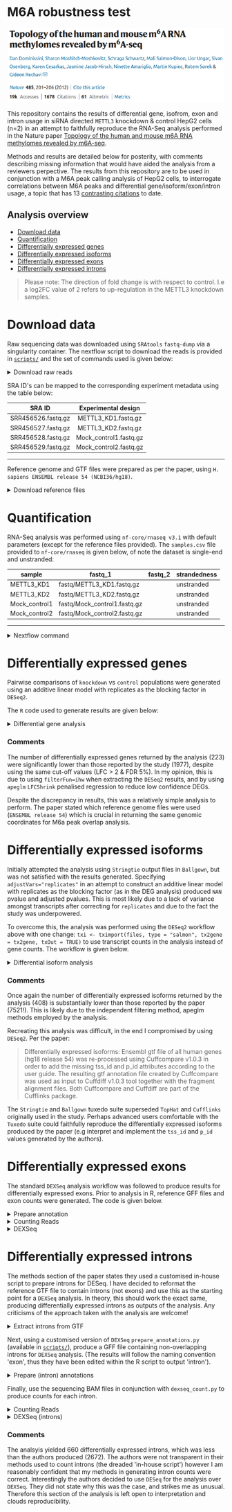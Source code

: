 # M6A robustness test

<p markdown="1" align="center">
  <img src="assets/images/M6a_paper.png" alt="paper_header">
</p>

This repository contains the results of differential gene, isofrom, exon and intron usage in siRNA directed `METTL3` knockdown & control HepG2 cells (n=2) in an attempt to faithfully reproduce the RNA-Seq analysis performed in the Nature paper [Topology of the human and mouse m6A RNA methylomes revealed by m6A-seq](https://www.nature.com/articles/nature11112).

Methods and results are detailed below for posterity, with comments describing missing information that would have aided the analysis from a reviewers perpective. The results from this repository are to be used in conjunction with a M6A peak calling analysis of HepG2 cells, to interrogate correlations between M6A peaks and differential gene/isoform/exon/intron usage, a topic that has 13 [contrasting citations](https://scite.ai/reports/topology-of-the-human-and-WDmMRO?contradicting=true&mentioning=false&page=1&supporting=false) to date.

## Analysis overview

* [Download data](#download-data)
* [Quantification](#quantification)
* [Differentially expressed genes](#differentially-expressed-genes)
* [Differentially expressed isoforms](#differentially-expressed-isoforms)
* [Differentially expressed exons](#differentially-expressed-exons)
* [Differentially expressed introns](#differentially-expressed-introns)

> Please note: The direction of fold change is with respect to control. I.e a log2FC value of 2 refers to up-regulation in the METTL3 knockdown samples.

# Download data

Raw sequencing data was downloaded using `SRAtools` `fastq-dump` via a singularity container. The nextflow script to download the reads is provided in [`scripts/`](https://github.com/BarryDigby/GSE37001/tree/main/scripts) and the set of commands used is given below:

<details markdown="1">
<summary>Download raw reads</summary>

```bash
singularity pull sratoolkit.img docker://pegi3s:sratoolkit
nextflow -bg run dl_sra.nf --sra_id 'SRP012096' -with-singularity 'sratoolkit.img'
```

</details>

SRA ID's can be mapped to the corresponding experiment metadata using the table below:


|       SRA ID       |   Experimental design  |
|:------------------:|:----------------------:|
| SRR456526.fastq.gz |   METTL3_KD1.fastq.gz  |
| SRR456527.fastq.gz |   METTL3_KD2.fastq.gz  |
| SRR456528.fastq.gz | Mock_control1.fastq.gz |
| SRR456529.fastq.gz | Mock_control2.fastq.gz |

***

Reference genome and GTF files were prepared as per the paper, using `H. sapiens ENSEMBL release 54 (NCBI36/hg18)`.

<details markdown="1">
<summary>Download reference files</summary>

```bash
wget http://ftp.ensembl.org/pub/release-54/fasta/homo_sapiens/dna/Homo_sapiens.NCBI36.54.dna.toplevel.fa.gz
guzip Homo_sapiens.NCBI36.54.dna.toplevel.fa.gz

wget http://ftp.ensembl.org/pub/release-54/gtf/homo_sapiens/Homo_sapiens.NCBI36.54.gtf.gz
gunzip Homo_sapiens.NCBI36.54.gtf.gz
```

</details>

# Quantification

 RNA-Seq analysis was performed using `nf-core/rnaseq v3.1` with default parameters (except for the reference files provided). The `samples.csv` file provided to `nf-core/rnaseq` is given below, of note the dataset is single-end and unstranded:

 | sample        | fastq_1                      | fastq_2 | strandedness |
 |---------------|------------------------------|---------|--------------|
 | METTL3_KD1    | fastq/METTL3_KD1.fastq.gz    |         | unstranded   |
 | METTL3_KD2    | fastq/METTL3_KD2.fastq.gz    |         | unstranded   |
 | Mock_control1 | fastq/Mock_control1.fastq.gz |         | unstranded   |
 | Mock_control2 | fastq/Mock_control2.fastq.gz |         | unstranded   |

***

 <details markdown="1">
 <summary>Nextflow command</summary>

 ```bash
nextflow pull nf-core/rnaseq
nextflow -bg run nf-core/rnaseq -profile singularity --input 'samples.csv' --fasta 'assets/Homo_sapiens.NCBI36.54.dna.toplevel.fa' --gtf 'Homo_sapiens.NCBI36.54.gtf' --max_memory '62.GB' --max_cpus 16
 ```

 </details>


# Differentially expressed genes

Pairwise comparisons of `knockdown` vs `control` populations were generated using an additive linear model with replicates as the blocking factor in `DESeq2`.

The `R` code used to generate results are given below:

<details markdown="1">
<summary>Differential gene analysis</summary>

```R
# stage files
meta <- data.frame(row.names=c("METTL3_KD1", "METTL3_KD2", "Mock_control1", "Mock_control2"),
                   "condition"=c("KD", "KD", "CTRL", "CTRL"),
                   "replicates"=as.factor(c("1", "2", "1", "2")))
dir <- "/data/projects/leipzig/results/star_salmon"
files <- file.path(dir, rownames(meta), "quant.sf")
# Use release 54 here *crucial for accurate coordinates across DE analyses
mart <- useMart("ENSEMBL_MART_ENSEMBL",
                dataset="hsapiens_gene_ensembl",
                host="may2009.archive.ensembl.org",
                path="/biomart/martservice",
                archive=FALSE)
tx2gene <- getBM(attributes = c("ensembl_transcript_id", "hgnc_symbol"), mart = mart)
txi <- tximport(files, type = "salmon", tx2gene = tx2gene, txOut = FALSE)
# DDS object
dds <- DESeqDataSetFromTximport(txi, colData = meta, design = ~ replicates + condition )
dds$condition <- relevel(dds$condition, ref="CTRL")
dds <- DESeq(dds)
# DGE
res <- results(dds, filterFun=ihw, alpha=0.05, c("condition", "KD", "CTRL"))
LFC <- lfcShrink(dds = dds, res= res, coef = 3, type = "apeglm")
LFC_df <- as.data.frame(LFC)
# functions
# use paper cutoff here (FC > 2, FDR 5%)
get_upregulated <- function(df){

    key <- intersect(rownames(df)[which(df$log2FoldChange>=2)], rownames(df)[which(df$padj<=0.05)])

    results <- as.data.frame((df)[which(rownames(df) %in% key),])
    results <- results[order(-results$log2FoldChange),]
    return(results)
}
get_downregulated <- function(df){

    key <- intersect(rownames(df)[which(df$log2FoldChange<=-2)], rownames(df)[which(df$padj<=0.05)])

    results <- as.data.frame((df)[which(rownames(df) %in% key),])
    results <- results[order(results$log2FoldChange),]
    return(results)
}
annotate_de_genes <- function(df){

    df$hgnc_symbol <- rownames(df)
    mart <- useMart("ENSEMBL_MART_ENSEMBL",
                dataset="hsapiens_gene_ensembl",
                host="may2009.archive.ensembl.org",
                path="/biomart/martservice",
                archive=FALSE)
    info <- getBM(attributes=c("hgnc_symbol",
                               "ensembl_gene_id",
                               "chromosome_name",
                               "start_position",
                               "end_position",
                               "strand"),
                  filters = c("hgnc_symbol"),
                  values = df$hgnc_symbol,
                  mart = mart,
                  useCache=FALSE)

    tmp <- merge(df, info, by="hgnc_symbol")
    tmp$strand <- gsub("-1", "-", tmp$strand)
    tmp$strand <- gsub("1", "+", tmp$strand)
    tmp$hgnc_symbol <- make.names(tmp$hgnc_symbol, unique = T)
    #tmp <- tmp[!grepl("CHR", tmp$chromosome_name),]

    output_col <- c("hgnc", "ensembl_gene_id", "chromosome", "start", "end", "strand", "log2FC", "pvalue", "padj")
    tmp <- subset(tmp, select=c(hgnc_symbol, ensembl_gene_id, chromosome_name, start_position, end_position, strand, log2FoldChange, pvalue, padj))
    colnames(tmp) <- output_col

    if(min(tmp$Log2FC) > 0){
        tmp <- tmp[order(-tmp$log2FC),]
    }else{
        tmp <- tmp[order(tmp$log2FC),]
    }

    return(tmp)

}
# get up regulated
up <- get_upregulated(LFC)
up$hgnc_symbol <- rownames(up)
up <- annotate_de_genes(up)
DT::datatable(up, rownames = FALSE)
# get down regulated
down <- get_downregulated(LFC)
down$hgnc_symbol <- rownames(down)
down <- annotate_de_genes(down)
DT::datatable(down, rownames = FALSE)
# write to file
write.table(up, "/data/github/GSE37001/gene/DESeq2_gene_upregulated.txt", sep="\t", quote = FALSE, row.names = FALSE)
write.table(down, "/data/github/GSE37001/gene/DESeq2_gene_downregulated.txt", sep="\t", quote = FALSE, row.names = FALSE)
```

</details>

### Comments

The number of differentially expressed genes returned by the analysis (223) were significantly lower than those reported by the study (1977), despite using the same cut-off values (LFC > 2 & FDR 5%). In my opinion, this is due to using `filterFun=ihw` when extracting the `DESeq2` results, and by using `apeglm` `LFCShrink` penalised regression to reduce low confidence DEGs.

Despite the discrepancy in results, this was a relatively simple analysis to perform. The paper stated which reference genome files were used (`ENSEMBL release 54`) which is crucial in returning the same genomic coordinates for M6a peak overlap analysis.

# Differentially expressed isoforms

Initially attempted the analysis using `Stringtie` output files in `Ballgown`, but was not satisfied with the results generated. Specifying `adjustVars="replicates"` in an attempt to construct an additive linear model with replicates as the blocking factor (as in the DEG analysis) produced `NAN` pvalue and adjusted pvalues. This is most likely due to a lack of variance amongst transcripts after correcting for `replicates` and due to the fact the study was underpowered.

To overcome this, the analysis was performed using the `DESeq2` workflow above with one change: `txi <- tximport(files, type = "salmon", tx2gene = tx2gene, txOut = TRUE)` to use transcript counts in the analysis instead of gene counts. The workflow is given below.

<details markdown="1">
<summary>Differential isoform analysis</summary>

```R
# same as above, but use TX counts
txi <- tximport(files, type = "salmon", tx2gene = tx2gene, txOut = TRUE)
# DDS object
dds <- DESeqDataSetFromTximport(txi, colData = meta, design = ~ replicates + condition )
dds$condition <- relevel(dds$condition, ref="CTRL")
dds <- DESeq(dds)
# DGE
res <- results(dds, filterFun=ihw, alpha=0.05, c("condition", "KD", "CTRL"))
LFC <- lfcShrink(dds = dds, res= res, coef = 3, type = "apeglm")
LFC_df <- as.data.frame(LFC)
# functions
# use paper cutoff here (FC > 2, FDR 5%)
# use paper cutoff here (FC > 2, FDR 5%)
get_upregulated <- function(df){

    key <- intersect(rownames(df)[which(df$log2FoldChange>=2)], rownames(df)[which(df$padj<=0.05)])

    results <- as.data.frame((df)[which(rownames(df) %in% key),])
    results <- results[order(-results$log2FoldChange),]
    return(results)
}
get_downregulated <- function(df){

    key <- intersect(rownames(df)[which(df$log2FoldChange<=-2)], rownames(df)[which(df$padj<=0.05)])

    results <- as.data.frame((df)[which(rownames(df) %in% key),])
    results <- results[order(results$log2FoldChange),]
    return(results)
}
annotate_de_genes <- function(df){

    df$hgnc_symbol <- rownames(df)
    mart <- useMart("ENSEMBL_MART_ENSEMBL",
                dataset="hsapiens_gene_ensembl",
                host="may2009.archive.ensembl.org",
                path="/biomart/martservice",
                archive=FALSE)
    info <- getBM(attributes=c("ensembl_transcript_id",
                               "ensembl_gene_id",
                               "chromosome_name",
                               "start_position",
                               "end_position",
                               "strand"),
                  filters = c("ensembl_transcript_id"),
                  values = df$ensembl_transcript_id,
                  mart = mart,
                  useCache=FALSE)

    tmp <- merge(df, info, by="ensembl_transcript_id")
    tmp$strand <- gsub("-1", "-", tmp$strand)
    tmp$strand <- gsub("1", "+", tmp$strand)
    tmp$ensembl_transcript_id <- make.names(tmp$ensembl_transcript_id, unique = T)
    #tmp <- tmp[!grepl("CHR", tmp$chromosome_name),]

    output_col <- c("ensembl_transcript_id", "ensembl_gene_id", "chromosome", "start", "end", "strand", "log2FC", "pvalue", "padj")
    tmp <- subset(tmp, select=c(ensembl_transcript_id, ensembl_gene_id, chromosome_name, start_position, end_position, strand, log2FoldChange, pvalue, padj))
    colnames(tmp) <- output_col

    if(min(tmp$Log2FC) > 0){
        tmp <- tmp[order(-tmp$log2FC),]
    }else{
        tmp <- tmp[order(tmp$log2FC),]
    }

    return(tmp)

}
# get up regulated
up <- get_upregulated(LFC)
up$ensembl_transcript_id <- rownames(up)
up <- annotate_de_genes(up)
DT::datatable(up, rownames = FALSE)
# get down regulated
down <- get_downregulated(LFC)
down$ensembl_transcript_id <- rownames(down)
down <- annotate_de_genes(down)
DT::datatable(down, rownames = FALSE)
# write to file
write.table(up, "/data/github/GSE37001/isoform/DESeq2_isoform_upregulated.txt", sep="\t", quote = FALSE, row.names = FALSE)
write.table(down, "/data/github/GSE37001/isoform/DESeq2_isoform_downregulated.txt", sep="\t", quote = FALSE, row.names = FALSE)
```

</details>

### Comments

Once again the number of differentially expressed isoforms returned by the analysis (408) is substantially lower than those reported by the paper (7521!). This is likely due to the independent filtering method, apeglm methods employed by the analysis.

Recreating this analysis was difficult, in the end I compromised by using `DESeq2`. Per the paper:

> Differentially expressed isoforms: Ensembl gtf file of all human genes (hg18 release 54) was re-processed using Cuffcompare v1.0.3 in order to add the missing tss_id and p_id attributes according to the user guide. The resulting gtf annotation file created by Cuffcompare was used as input to Cuffdiff v1.0.3 tool together with the fragment alignment files. Both Cuffcompare and Cuffdiff are part of the Cufflinks package.

The `Stringtie` and `Ballgown` tuxedo suite superseded `TopHat` and `Cufflinks` originally used in the study. Perhaps advanced users comfortable with the `Tuxedo` suite could faithfully reproduce the differentially expressed isoforms produced by the paper (e.g interpret and implement the `tss_id` and `p_id` values generated by the authors).

# Differentially expressed exons

The standard `DEXSeq` analysis workflow was followed to produce results for differentially expressed exons. Prior to analysis in R, reference GFF files and exon counts were generated. The code is given below.

<details markdown="1">
<summary>Prepare annotation</summary>

```bash
python /home/barry/R/x86_64-pc-linux-gnu-library/4.1/DEXSeq/python_scripts/dexseq_prepare_annotation.py Homo_sapiens.NCBI36.54.gtf Homo_sapiens.NCBI36.54.gff -r no
```

</details>

<details markdown="1">
<summary>Counting Reads</summary>

```bash
python /home/barry/R/x86_64-pc-linux-gnu-library/4.1/DEXSeq/python_scripts/dexseq_count.py Homo_sapiens.NCBI36.54.gff /data/projects/leipzig/results/star_salmon/METTL3_KD1.markdup.sorted.bam METTL3_KD1.txt -r pos -s no -f bam -a 0

python /home/barry/R/x86_64-pc-linux-gnu-library/4.1/DEXSeq/python_scripts/dexseq_count.py Homo_sapiens.NCBI36.54.gff /data/projects/leipzig/results/star_salmon/METTL3_KD2.markdup.sorted.bam METTL3_KD2.txt -r pos -s no -f bam -a 0

python /home/barry/R/x86_64-pc-linux-gnu-library/4.1/DEXSeq/python_scripts/dexseq_count.py Homo_sapiens.NCBI36.54.gff /data/projects/leipzig/results/star_salmon/Mock_control1.markdup.sorted.bam Mock_control1.txt -r pos -s no -f bam -a 0

python /home/barry/R/x86_64-pc-linux-gnu-library/4.1/DEXSeq/python_scripts/dexseq_count.py Homo_sapiens.NCBI36.54.gff /data/projects/leipzig/results/star_salmon/Mock_control2.markdup.sorted.bam Mock_control2.txt -r pos -s no -f bam -a 0
```

</details>

<details markdown="1">
<summary>DEXSeq</summary>

```R
# stage files
inDir = "/data/projects/leipzig/dexseq/"
countFiles = list.files(inDir, pattern=".txt$", full.names=TRUE)
# stage GFF
flattenedFile = list.files(inDir, pattern="gff$", full.names=TRUE)
# define full, reduced models
# "To detect differences in exon usage that affect both replicates in the same manner due to condition"
formulaFullModel    =  ~ sample + exon + replicates:exon + condition:exon
formulaReducedModel =  ~ sample + exon + replicates:exon
# dxd object
dxd = DEXSeqDataSetFromHTSeq(
      countFiles,
      sampleData=meta,
      design= ~ sample + exon + replicates:exon + condition:exon,
      flattenedfile=flattenedFile )
# relevel, normalize
dxd$condition <- relevel(dxd$condition, ref="CTRL")
dxd <- estimateSizeFactors(dxd)
# gimme power!
BPPARAM = BiocParallel::MulticoreParam(4)
dxd <- estimateDispersions(dxd, formula = formulaFullModel, BPPARAM=BPPARAM)
dxd <- testForDEU(dxd, fullModel = formulaFullModel, reducedModel = formulaReducedModel, BPPARAM = BPPARAM)
dxd <- estimateExonFoldChanges( dxd, fitExpToVar="condition", BPPARAM = BPPARAM, independentFiltering = TRUE)
dex_res <- DEXSeqResults(dxd)
dex_df <- as.data.frame(dex_res)
# subset results
get_upregulated_dex <- function(df){

    key <- intersect(rownames(df)[which(df$log2fold_KD_CTRL>=2)], rownames(df)[which(df$padj<=0.05)])

    results <- as.data.frame((df)[which(rownames(df) %in% key),])
    results <- results[order(-results$log2fold_KD_CTRL),]
    return(results)
}
get_downregulated_dex <- function(df){

    key <- intersect(rownames(df)[which(df$log2fold_KD_CTRL<=-2)], rownames(df)[which(df$padj<=0.05)])

    results <- as.data.frame((df)[which(rownames(df) %in% key),])
    results <- results[order(results$log2fold_KD_CTRL),]
    return(results)
}
# run functions
up_dex <- get_upregulated_dex(dex_df)
down_dex <- get_downregulated_dex(dex_df)
# tidy
up_dex <- subset(up_dex, select=c(groupID, transcripts, featureID, genomicData.seqnames, genomicData.start, genomicData.end, genomicData.strand, log2fold_KD_CTRL, pvalue, padj))
colnames(up_dex) <- c("ensembl_gene_id", "ensembl_transcript_id", "exon_id", "chromosome", "start", "end", "strand", "log2FC", "pvalue", "padj" )
down_dex <- subset(down_dex, select=c(groupID, transcripts, featureID, genomicData.seqnames, genomicData.start, genomicData.end, genomicData.strand, log2fold_KD_CTRL, pvalue, padj))
colnames(down_dex) <- c("ensembl_gene_id", "ensembl_transcript_id", "exon_id", "chromosome", "start", "end", "strand", "log2FC", "pvalue", "padj" )
# write to rda file (transcripts column is a list of transcripts overlapping the exon, very hard to read into R by TSV/CSV)
saveRDS(up_dex, file="/data/github/GSE37001/exon/DEXSeq_exons_upregulated.rda")
saveRDS(down_dex, file="/data/github/GSE37001/exon/DEXSeq_exons_downregulated.rda")
```

### Comments

The analysis yielded less differentially expressed exons (126) compared to the paper (474). It is less clear why this is the case, as `IHW` nor `apeglm` filtering were applied to the workflow.

The analysis was straight forward, the information provided by the paper was sufficient to perfrom the analysis.

</details>

# Differentially expressed introns

The methods section of the paper states they used a customised in-house script to prepare introns for DESeq. I have decided to reformat the reference GTF file to contain introns (not exons) and use this as the starting point for a `DEXSeq` analysis. In theory, this should work the exact same, producing differentially expressed introns as outputs of the analysis. Any criticisms of the approach taken with the analysis are welcome!

<details markdown="1">
<summary>Extract introns from GTF</summary>

```R
library(GenomicFeatures)
library(rtracklayer)
txdb <- makeTxDbFromGFF('/data/projects/leipzig/introns/Homo_sapiens.NCBI36.54.gtf')
introns <- intronicParts(txdb)
rtracklayer::export(introns, "/data/projects/leipzig/introns/introns.gtf")
```

</details>

Next, using a customised version of `DEXSeq` `prepare_annotations.py` (available in [`scripts/`](https://github.com/BarryDigby/GSE37001/tree/main/scripts)), produce a GFF file containing non-overlapping introns for `DEXSeq` analysis. (The results will follow the naming convention 'exon', thus they have been edited within the R script to output 'intron').

<details markdown="1">
<summary>Prepare (intron) annotations</summary>

```bash
sed 's/tx_name/transcript_id/g' introns.gtf > introns_rename.gtf
python prepare_annotation_introns.py introns_rename.gtf introns.gff -r no
```

</details>

Finally, use the sequencing BAM files in conjunction with `dexseq_count.py` to produce counts for each intron.

<details markdown="1">
<summary>Counting Reads</summary>

```bash
python /home/barry/R/x86_64-pc-linux-gnu-library/4.1/DEXSeq/python_scripts/dexseq_count.py introns.gff /data/projects/leipzig/results/star_salmon/METTL3_KD1.markdup.sorted.bam METTL3_KD1.txt -r pos -s no -f bam -a 0

python /home/barry/R/x86_64-pc-linux-gnu-library/4.1/DEXSeq/python_scripts/dexseq_count.py introns.gff /data/projects/leipzig/results/star_salmon/METTL3_KD2.markdup.sorted.bam METTL3_KD2.txt -r pos -s no -f bam -a 0

python /home/barry/R/x86_64-pc-linux-gnu-library/4.1/DEXSeq/python_scripts/dexseq_count.py introns.gff /data/projects/leipzig/results/star_salmon/Mock_control1.markdup.sorted.bam Mock_control1.txt -r pos -s no -f bam -a 0

python /home/barry/R/x86_64-pc-linux-gnu-library/4.1/DEXSeq/python_scripts/dexseq_count.py introns.gff /data/projects/leipzig/results/star_salmon/Mock_control2.markdup.sorted.bam Mock_control2.txt -r pos -s no -f bam -a 0
```

</details>


<details markdown="1">
<summary>DEXSeq (introns)</summary>

```R
# stage files
inDir = "/data/projects/leipzig/introns/"
countFiles = list.files(inDir, pattern=".txt$", full.names=TRUE)
# stage GFF
flattenedFile = list.files(inDir, pattern="gff$", full.names=TRUE)
# define full, reduced models
# "To detect differences in exon usage that affect both replicates in the same manner due to condition"
formulaFullModel    =  ~ sample + exon + replicates:exon + condition:exon
formulaReducedModel =  ~ sample + exon + replicates:exon
# dxd object
dxd = DEXSeqDataSetFromHTSeq(
      countFiles,
      sampleData=meta,
      design= ~ sample + exon + replicates:exon + condition:exon,
      flattenedfile=flattenedFile)
# relevel, normalize
dxd$condition <- relevel(dxd$condition, ref="CTRL")
dxd <- estimateSizeFactors(dxd)
# gimme power!
BPPARAM = BiocParallel::MulticoreParam(4)
dxd <- estimateDispersions(dxd, formula = formulaFullModel, BPPARAM=BPPARAM)
dxd <- testForDEU(dxd, fullModel = formulaFullModel, reducedModel = formulaReducedModel, BPPARAM = BPPARAM)
dxd <- estimateExonFoldChanges( dxd, fitExpToVar="condition", BPPARAM = BPPARAM, independentFiltering = TRUE)
dex_res <- DEXSeqResults(dxd)
dex_df <- as.data.frame(dex_res)
# subset results
get_upregulated_dex <- function(df){

    key <- intersect(rownames(df)[which(df$log2fold_KD_CTRL>=2)], rownames(df)[which(df$padj<=0.05)])

    results <- as.data.frame((df)[which(rownames(df) %in% key),])
    results <- results[order(-results$log2fold_KD_CTRL),]
    return(results)
}
get_downregulated_dex <- function(df){

    key <- intersect(rownames(df)[which(df$log2fold_KD_CTRL<=-2)], rownames(df)[which(df$padj<=0.05)])

    results <- as.data.frame((df)[which(rownames(df) %in% key),])
    results <- results[order(results$log2fold_KD_CTRL),]
    return(results)
}
# run functions
up_dex <- get_upregulated_dex(dex_df)
down_dex <- get_downregulated_dex(dex_df)
# tidy
up_dex <- subset(up_dex, select=c(groupID, transcripts, featureID, genomicData.seqnames, genomicData.start, genomicData.end, genomicData.strand, log2fold_KD_CTRL, pvalue, padj))
colnames(up_dex) <- c("ensembl_gene_id", "ensembl_transcript_id", "intron_id", "chromosome", "start", "end", "strand", "log2FC", "pvalue", "padj" )
down_dex <- subset(down_dex, select=c(groupID, transcripts, featureID, genomicData.seqnames, genomicData.start, genomicData.end, genomicData.strand, log2fold_KD_CTRL, pvalue, padj))
colnames(down_dex) <- c("ensembl_gene_id", "ensembl_transcript_id", "intron_id", "chromosome", "start", "end", "strand", "log2FC", "pvalue", "padj" )
# write to rda file (transcripts column is a list of transcripts overlapping the exon, very hard to read into R by TSV/CSV)
saveRDS(up_dex, file="/data/github/GSE37001/intron/DEXSeq_introns_upregulated.rda")
saveRDS(down_dex, file="/data/github/GSE37001/intron/DEXSeq_introns_downregulated.rda")
```

</details>

### Comments

The analsyis yielded 660 differentially expressed introns, which was less than the authors produced (2672). The authors were not transparent in their methods used to count introns (the dreaded 'in-house script') however I am reasonably confident that my methods in generating intron counts were correct. Interestingly the authors decided to use `DESeq` for the analysis over `DEXSeq`. They did not state why this was the case, and strikes me as unusual. Therefore this section of the analysis is left open to interpretation and clouds reproducibility. 

